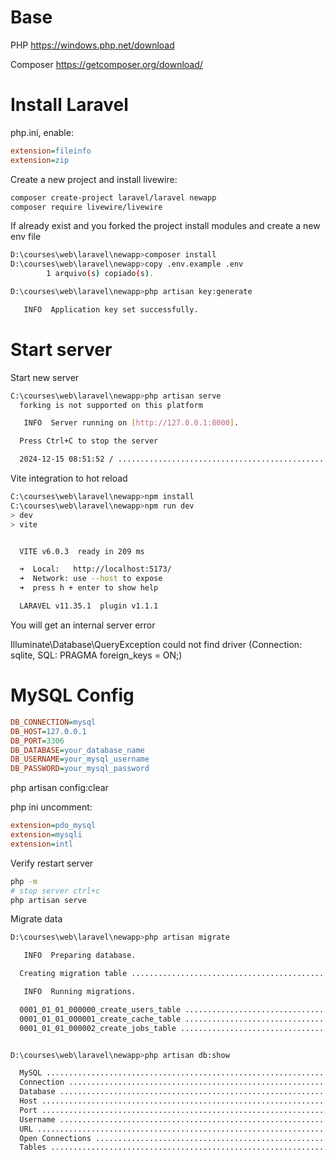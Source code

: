 # Base

PHP
https://windows.php.net/download  

Composer
https://getcomposer.org/download/  

# Install Laravel

php.ini, enable:

```ini
extension=fileinfo
extension=zip
```

Create a new project and install livewire:

```bash
composer create-project laravel/laravel newapp
composer require livewire/livewire
```

If already exist and you forked the project
install modules and create a new env file

```bash
D:\courses\web\laravel\newapp>composer install
D:\courses\web\laravel\newapp>copy .env.example .env
        1 arquivo(s) copiado(s).

D:\courses\web\laravel\newapp>php artisan key:generate

   INFO  Application key set successfully.
```

# Start server

Start new server

```bash
C:\courses\web\laravel\newapp>php artisan serve
  forking is not supported on this platform

   INFO  Server running on [http://127.0.0.1:8000].

  Press Ctrl+C to stop the server

  2024-12-15 08:51:52 / ........................................................................................ ~ 1s
```

Vite integration to hot reload

```bash
C:\courses\web\laravel\newapp>npm install
C:\courses\web\laravel\newapp>npm run dev
> dev
> vite


  VITE v6.0.3  ready in 209 ms

  ➜  Local:   http://localhost:5173/
  ➜  Network: use --host to expose
  ➜  press h + enter to show help

  LARAVEL v11.35.1  plugin v1.1.1
```


You will get an internal server error

Illuminate\Database\QueryException
could not find driver (Connection: sqlite, SQL: PRAGMA foreign_keys = ON;)

# MySQL Config


```ini
DB_CONNECTION=mysql
DB_HOST=127.0.0.1
DB_PORT=3306
DB_DATABASE=your_database_name
DB_USERNAME=your_mysql_username
DB_PASSWORD=your_mysql_password
```

php artisan config:clear

php ini uncomment:

```ini
extension=pdo_mysql
extension=mysqli
extension=intl
```

Verify restart server

```bash
php -m
# stop server ctrl+c
php artisan serve
```

Migrate data

```bash
D:\courses\web\laravel\newapp>php artisan migrate

   INFO  Preparing database.

  Creating migration table .............................................................................. 56.74ms DONE

   INFO  Running migrations.

  0001_01_01_000000_create_users_table ................................................................. 125.22ms DONE
  0001_01_01_000001_create_cache_table .................................................................. 33.93ms DONE
  0001_01_01_000002_create_jobs_table ................................................................... 71.85ms DONE


D:\courses\web\laravel\newapp>php artisan db:show

  MySQL .................................................................................................... 8.0.36-28
  Connection ................................................................................................... mysql
  Database ................................................................................................... laravel
  Host ..................................................................................................... 10.1.0.10
  Port .......................................................................................................... 3306
  Username ...................................................................................................... root
  URL ................................................................................................................
  Open Connections ................................................................................................. 1
  Tables ........................................................................................................... 9
```